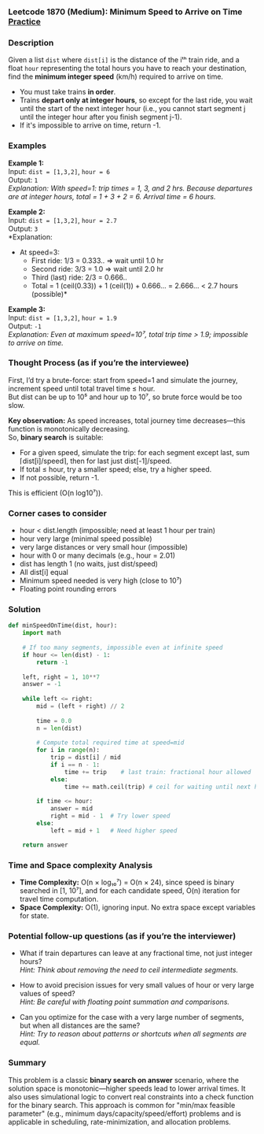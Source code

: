 ### Leetcode 1870 (Medium): Minimum Speed to Arrive on Time [Practice](https://leetcode.com/problems/minimum-speed-to-arrive-on-time)

### Description  
Given a list `dist` where `dist[i]` is the distance of the iᵗʰ train ride, and a float `hour` representing the total hours you have to reach your destination, find the **minimum integer speed** (km/h) required to arrive on time.  
- You must take trains **in order**.  
- Trains **depart only at integer hours**, so except for the last ride, you wait until the start of the next integer hour (i.e., you cannot start segment j until the integer hour after you finish segment j-1).  
- If it's impossible to arrive on time, return -1.

### Examples  

**Example 1:**  
Input: `dist = [1,3,2]`, `hour = 6`  
Output: `1`  
*Explanation: With speed=1: trip times = 1, 3, and 2 hrs. Because departures are at integer hours, total = 1 + 3 + 2 = 6. Arrival time = 6 hours.*

**Example 2:**  
Input: `dist = [1,3,2]`, `hour = 2.7`  
Output: `3`  
*Explanation:  
- At speed=3:  
  - First ride: 1/3 = 0.333.. ⇒ wait until 1.0 hr  
  - Second ride: 3/3 = 1.0 ⇒ wait until 2.0 hr  
  - Third (last) ride: 2/3 = 0.666..  
  - Total = 1 (ceil(0.33)) + 1 (ceil(1)) + 0.666... = 2.666... < 2.7 hours (possible)*

**Example 3:**  
Input: `dist = [1,3,2]`, `hour = 1.9`  
Output: `-1`  
*Explanation: Even at maximum speed=10⁷, total trip time > 1.9; impossible to arrive on time.*

### Thought Process (as if you’re the interviewee)  
First, I’d try a brute-force: start from speed=1 and simulate the journey, increment speed until total travel time ≤ hour.  
But dist can be up to 10⁵ and hour up to 10⁷, so brute force would be too slow.

**Key observation:** As speed increases, total journey time decreases—this function is monotonically decreasing.  
So, **binary search** is suitable:
- For a given speed, simulate the trip: for each segment except last, sum ⌈dist[i]/speed⌉, then for last just dist[-1]/speed.
- If total ≤ hour, try a smaller speed; else, try a higher speed.
- If not possible, return -1.

This is efficient (O(n log10⁷)).

### Corner cases to consider  
- hour < dist.length (impossible; need at least 1 hour per train)
- hour very large (minimal speed possible)
- very large distances or very small hour (impossible)
- hour with 0 or many decimals (e.g., hour = 2.01)
- dist has length 1 (no waits, just dist/speed)
- All dist[i] equal
- Minimum speed needed is very high (close to 10⁷)
- Floating point rounding errors

### Solution

```python
def minSpeedOnTime(dist, hour):
    import math
    
    # If too many segments, impossible even at infinite speed
    if hour <= len(dist) - 1:
        return -1
    
    left, right = 1, 10**7
    answer = -1
    
    while left <= right:
        mid = (left + right) // 2
        
        time = 0.0
        n = len(dist)
        
        # Compute total required time at speed=mid
        for i in range(n):
            trip = dist[i] / mid
            if i == n - 1:
                time += trip    # last train: fractional hour allowed
            else:
                time += math.ceil(trip) # ceil for waiting until next hour
                
        if time <= hour:
            answer = mid
            right = mid - 1  # Try lower speed
        else:
            left = mid + 1   # Need higher speed

    return answer
```

### Time and Space complexity Analysis  

- **Time Complexity:** O(n × log₁₀⁷) = O(n × 24), since speed is binary searched in [1, 10⁷], and for each candidate speed, O(n) iteration for travel time computation.
- **Space Complexity:** O(1), ignoring input. No extra space except variables for state.

### Potential follow-up questions (as if you’re the interviewer)  

- What if train departures can leave at any fractional time, not just integer hours?  
  *Hint: Think about removing the need to ceil intermediate segments.*

- How to avoid precision issues for very small values of hour or very large values of speed?  
  *Hint: Be careful with floating point summation and comparisons.*

- Can you optimize for the case with a very large number of segments, but when all distances are the same?  
  *Hint: Try to reason about patterns or shortcuts when all segments are equal.*

### Summary
This problem is a classic **binary search on answer** scenario, where the solution space is monotonic—higher speeds lead to lower arrival times. It also uses simulational logic to convert real constraints into a check function for the binary search. This approach is common for "min/max feasible parameter" (e.g., minimum days/capacity/speed/effort) problems and is applicable in scheduling, rate-minimization, and allocation problems.
